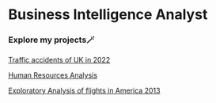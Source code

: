 # Business Intelligence Analyst

### Explore my projects🪄
[Traffic accidents of UK in 2022](https://public.tableau.com/views/workshop2_17184404345880/trafficaccidents2022?:language=en-US&:sid=&:display_count=n&:origin=viz_share_link)

[Human Resources Analysis](https://public.tableau.com/views/AnalisisdeDatosdeRecursosHumanos/Dashboard2?:language=en-US&:sid=&:display_count=n&:origin=viz_share_link)

[Exploratory Analysis of flights in America 2013](https://github.com/vanemaza/vanemaza.github.io/blob/main/code/Exploratory_Analysis_Flights2013.html)

